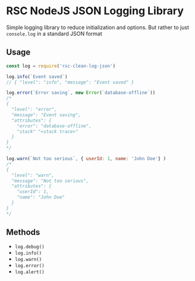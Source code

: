 # RSC NodeJS JSON Logging Library
Simple logging library to reduce initialization and options.
But rather to just `console.log` in a standard JSON format

## Usage
```js
const log = require('rsc-clean-log-json')

log.info(`Event saved`) 
// { "level": "info", "message": "Event saved" }

log.error(`Error saving`, new Error(`database-offline`)) 
/*
{
  "level": "error", 
  "message": "Event saving", 
  "attributes": {
    "error": "database-offline",
    "stack" "<stack trace>"
  }
}
*/

log.warn(`Not too serious`, { userId: 1, name: 'John Doe'} )
/*
{
  "level": "warn", 
  "message": "Not too serious", 
  "attributes": {
    "userId": 1, 
    "name": "John Doe" 
  }
}
*/
```

## Methods
- `log.debug()`
- `log.info()`
- `log.warn()`
- `log.error()`
- `log.alert()`
